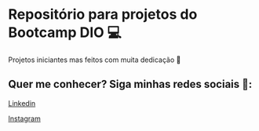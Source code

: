 # Repositório para projetos do Bootcamp DIO 💻 
Projetos iniciantes mas feitos com muita dedicação 💪

## Quer me conhecer? Siga minhas redes sociais 💬:
[Linkedin](https://www.linkedin.com/in/luiz-fernando-alves-furtado/)

[Instagram](https://www.instagram.com/furtado_lf/)
